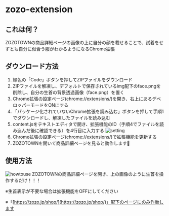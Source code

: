 # zozo-extension

## これは何？
ZOZOTOWNの商品詳細ページの画像の上に自分の顔を載せることで、試着をせずとも自分に似合う服がわかるようになるChrome拡張

## ダウンロード方法
1. 緑色の「Code」ボタンを押してZIPファイルをダウンロード
2. ZIPファイルを解凍し、デフォルトで保存されているimg配下のface.pngを削除し、自分の生首の背景透過画像（face.png）を置く
3. Chrome拡張の設定ページ(chrome://extensions/)を開き、右上にあるデベロッパーモードをONにする
4. 「パッケージ化されていないChrome拡張を読み込む」ボタンを押して手順1でダウンロードし、解凍したファイルを読み込む
5. content.jsをテキストエディタで開き、拡張機能のID（手順4でファイルを読み込んだ後に確認できる）を4行目に入力する
![setting](https://user-images.githubusercontent.com/49139795/151664646-cba58d00-33c7-480a-bea6-e3672f2a7752.jpg)
6. Chrome拡張の設定ページ(chrome://extensions/)で拡張機能を更新する
7. ZOZOTOWNを開いて商品詳細ページを見ると動作します🎉

## 使用方法
![howtouse](https://user-images.githubusercontent.com/49139795/151659163-4e5fc9e4-be39-4dda-848f-53908f7acf2f.jpg)
ZOZOTOWNの商品詳細ページを開き、上の画像のように生首を操作するだけ！！！

※生首表示が不要な場合は拡張機能をOFFにしてください

※「[https://zozo.jp/shop/](https://zozo.jp/shop/)」配下のページにのみ作動します
